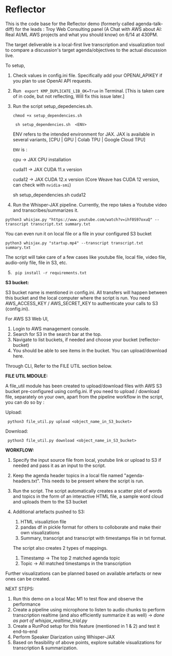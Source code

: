 # Reflector

This is the code base for the Reflector demo (formerly called agenda-talk-diff) for the leads : Troy Web Consulting panel (A Chat with AWS about AI: Real AI/ML AWS projects and what you should know) on 6/14 at 430PM.

The target deliverable is a local-first live transcription and visualization tool to compare a discussion's target agenda/objectives to the actual discussion live.

To setup, 

1) Check values in config.ini file. Specifically add your OPENAI_APIKEY if you plan to use OpenAI API requests.
2) Run ``` export KMP_DUPLICATE_LIB_OK=True``` in Terminal. [This is taken care of in code, but not reflecting, Will fix this issue later.]
3) Run the script setup_depedencies.sh.

    ``` chmod +x setup_dependencies.sh ```

    ``` sh setup_dependencies.sh  <ENV>```

    
   ENV refers to the intended environment for JAX. JAX is available in several variants, [CPU | GPU | Colab TPU | Google Cloud TPU]
   
   ```ENV``` is :
   
   cpu -> JAX CPU installation

   cuda11 -> JAX CUDA 11.x version

   cuda12 -> JAX CUDA 12.x version (Core Weave has CUDA 12 version, can check with ```nvidia-smi```)

    sh setup_dependencies.sh cuda12

4) Run the Whisper-JAX pipeline. Currently, the repo takes a Youtube video and transcribes/summarizes it.

``` python3 whisjax.py "https://www.youtube.com/watch?v=ihf0S97oxuQ" --transcript transcript.txt summary.txt ```

You can even run it on local file or a file in your configured S3 bucket

``` python3 whisjax.py "startup.mp4" --transcript transcript.txt summary.txt ```

The script will take care of a few cases like youtube file, local file, video file, audio-only file, 
file in S3, etc.

5) ``` pip install -r requirements.txt```


**S3 bucket:**

S3 bucket name is mentioned in config.ini. All transfers will happen between this bucket and the local computer where the
script is run.  You need AWS_ACCESS_KEY / AWS_SECRET_KEY to authenticate your calls to S3 (config.ini).

For AWS S3 Web UI,
1) Login to AWS management console.
2) Search for S3 in the search bar at the top.
3) Navigate to list buckets, if needed and choose your bucket (reflector-bucket)
4) You should be able to see items in the bucket. You can upload/download here.

Through CLI, 
Refer to the FILE UTIL section below.


**FILE UTIL MDOULE:**

A file_util module has been created to upload/download files with AWS S3 bucket pre-configured using config.ini. 
If you need to upload / download file, separately on your own, apart from the pipeline workflow in the script,
you can do so by :

Upload:

``` python3 file_util.py upload <object_name_in_S3_bucket>```

Download:

``` python3 file_util.py download <object_name_in_S3_bucket>```


**WORKFLOW:**

1) Specify the input source file from local, youtube link or upload to S3 if needed and pass it as an input to the script.
2) Keep the agenda header topics in a local file named "agenda-headers.txt". This needs to be present where the script is run.
3) Run the script. The script automatically creates a scatter plot of words and topics in the form of an interactive
HTML file, a sample word cloud and uploads them to the S3 bucket
4) Additional artefacts pushed to S3:
   1) HTML visualiztion file
   2) pandas df in pickle format for others to colloborate and make their own visualizations
   3) Summary, transcript and transcript with timestamps file in txt format.

    The script also creates 2 types of mappings.
   1) Timestamp -> The top 2 matched agenda topic
   2) Topic -> All matched timestamps in the transcription

Further visualizations can be planned based on available artefacts or new ones can be created.


NEXT STEPS:

1) Run this demo on a local Mac M1 to test flow and observe the performance
2) Create a pipeline using microphone to listen to audio chunks to perform transcription realtime (and also efficiently
 summarize it as well) -> *done as part of whisjax_realtime_trial.py*
3) Create a RunPod setup for this feature (mentioned in 1 & 2) and test it end-to-end
4) Perform Speaker Diarization using Whisper-JAX
5) Based on feasibility of above points, explore suitable visualizations for transcription & summarization.
